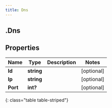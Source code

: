 ```yaml
---
title: Dns
---
```

## .Dns

## Properties

|Name | Type | Description | Notes|
|------------ | ------------- | ------------- | -------------|
| **Id** | **string** |  | [optional] |
| **Ip** | **string** |  | [optional] |
| **Port** | **int?** |  | [optional] |
{: class="table table-striped"}


